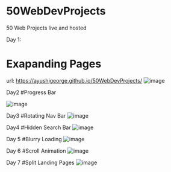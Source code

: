 # 50WebDevProjects
50 Web Projects live and hosted


Day 1:
# Exapanding Pages
url: https://ayushigeorge.github.io/50WebDevProjects/
![image](https://user-images.githubusercontent.com/76419649/223363270-4fc46b18-199c-4453-bde4-054e30c0f60e.png)

Day2
#Progress Bar

![image](https://user-images.githubusercontent.com/76419649/223539361-0db3525c-9f75-439f-8afb-7db6b18009e5.png)

Day3
#Rotating Nav Bar
![image](https://user-images.githubusercontent.com/76419649/223788412-a6a37aa9-a070-45c9-ad87-512b1a5a108d.png)

Day4
#Hidden Search Bar
![image](https://user-images.githubusercontent.com/76419649/224362171-a93aa057-df61-404f-b210-d1b848b8aefe.png)

Day 5
#Blurry Loading
![image](https://user-images.githubusercontent.com/76419649/224482894-20be81fc-9c08-4694-a648-6eff458c387c.png)

Day 6
#Scroll Animation
![image](https://user-images.githubusercontent.com/76419649/224527656-4582b4e9-f3cd-432c-b50b-221fe2099609.png)

Day 7
#Split Landing Pages
![image](https://user-images.githubusercontent.com/76419649/224656212-4af46ee7-3998-45c3-b5b9-2f322edc4118.png)
